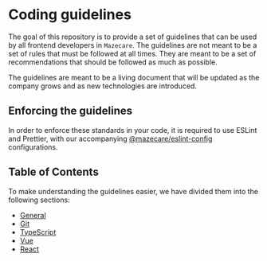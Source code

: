 
# Coding guidelines

The goal of this repository is to provide a set of guidelines that can be used by all frontend developers in `Mazecare`. The guidelines are not meant to be a set of rules that must be followed at all times. They are meant to be a set of recommendations that should be followed as much as possible.

The guidelines are meant to be a living document that will be updated as the company grows and as new technologies are introduced.

## Enforcing the guidelines

In order to enforce these standards in your code, it is required to use ESLint and Prettier, with our accompanying [@mazecare/eslint-config](https://www.npmjs.com/package/@mazecare/eslint-config) configurations.

## Table of Contents

To make understanding the guidelines easier, we have divided them into the following sections:

- [General](/general/README.md)
- [Git](#git)
- [TypeScript](#typescript)
- [Vue](#vue)
- [React](#react)
